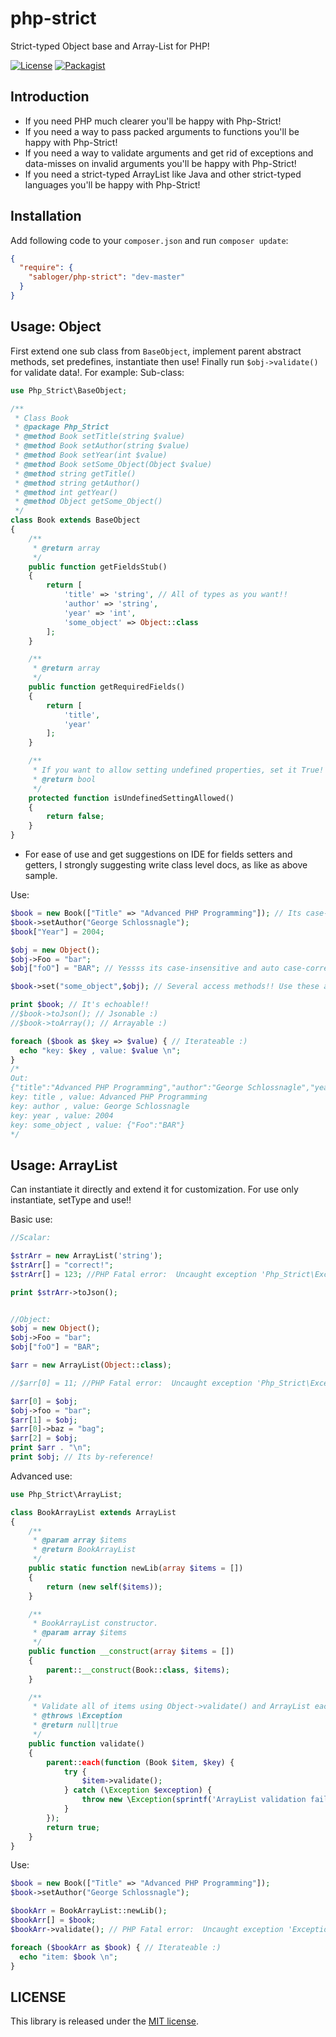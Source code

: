# php-strict
Strict-typed Object base and Array-List for PHP!

[![License](https://poser.pugx.org/sabloger/php-strict/license.svg)](https://github.com/sabloger/php-strict/blob/master/LICENSE)
[![Packagist](https://img.shields.io/badge/packagist-dev--master-orange.svg)](https://packagist.org/packages/sabloger/php-strict)

## Introduction
- If you need PHP much clearer you'll be happy with Php-Strict!
- If you need a way to pass packed arguments to functions you'll be happy with Php-Strict!
- If you need a way to validate arguments and get rid of exceptions and data-misses on invalid arguments you'll be happy with Php-Strict!
- If you need a strict-typed ArrayList like Java and other strict-typed languages you'll be happy with Php-Strict!

## Installation
Add following code to your `composer.json` and run `composer update`:
```json
{
  "require": {
    "sabloger/php-strict": "dev-master"
  }
}
```

## Usage: Object
First extend one sub class from `BaseObject`, implement parent abstract methods, set predefines, instantiate then use! Finally run `$obj->validate()` for validate data!. For example:
Sub-class:
```php
use Php_Strict\BaseObject;

/**
 * Class Book
 * @package Php_Strict
 * @method Book setTitle(string $value)
 * @method Book setAuthor(string $value)
 * @method Book setYear(int $value)
 * @method Book setSome_Object(Object $value)
 * @method string getTitle()
 * @method string getAuthor()
 * @method int getYear()
 * @method Object getSome_Object()
 */
class Book extends BaseObject
{
    /**
     * @return array
     */
    public function getFieldsStub()
    {
        return [
            'title' => 'string', // All of types as you want!!
            'author' => 'string',
            'year' => 'int',
            'some_object' => Object::class
        ];
    }

    /**
     * @return array
     */
    public function getRequiredFields()
    {
        return [
            'title',
            'year'
        ];
    }

    /**
     * If you want to allow setting undefined properties, set it True!
     * @return bool
     */
    protected function isUndefinedSettingAllowed()
    {
        return false;
    }
}
```
* For ease of use and get suggestions on IDE for fields setters and getters, I strongly suggesting write class level docs, as like as above sample.

Use:
```php
$book = new Book(["Title" => "Advanced PHP Programming"]); // Its case-insensitive and auto case-correcter!! :)
$book->setAuthor("George Schlossnagle");
$book["Year"] = 2004;

$obj = new Object();
$obj->Foo = "bar";
$obj["foO"] = "BAR"; // Yessss its case-insensitive and auto case-correcter!!  ["Foo": "BAR"]

$book->set("some_object",$obj); // Several access methods!! Use these as you want!!

print $book; // It's echoable!!
//$book->toJson(); // Jsonable :)
//$book->toArray(); // Arrayable :)

foreach ($book as $key => $value) { // Iterateable :)
  echo "key: $key , value: $value \n";
}
/*
Out:
{"title":"Advanced PHP Programming","author":"George Schlossnagle","year":2004,"some_object":{"Foo":"BAR"}}
key: title , value: Advanced PHP Programming 
key: author , value: George Schlossnagle 
key: year , value: 2004 
key: some_object , value: {"Foo":"BAR"} 
*/
```
## Usage: ArrayList
Can instantiate it directly and extend it for customization. For use only instantiate, setType and use!!

Basic use:
```php
//Scalar:

$strArr = new ArrayList('string');
$strArr[] = "correct!";
$strArr[] = 123; //PHP Fatal error:  Uncaught exception 'Php_Strict\Exceptions\InvalidItemTypeException' with message 'Invalid item type exception: Expected type was "string" given "integer"!'

print $strArr->toJson();


//Object:
$obj = new Object();
$obj->Foo = "bar";
$obj["foO"] = "BAR";

$arr = new ArrayList(Object::class);

//$arr[0] = 11; //PHP Fatal error:  Uncaught exception 'Php_Strict\Exceptions\InvalidItemTypeException' with message 'Invalid item type exception: Expected type was "Php_Strict\Object" given "integer"!'

$arr[0] = $obj;
$obj->foo = "bar";
$arr[1] = $obj;
$arr[0]->baz = "bag";
$arr[2] = $obj;
print $arr . "\n";
print $obj; // Its by-reference!
```
Advanced use:
```php
use Php_Strict\ArrayList;

class BookArrayList extends ArrayList
{
    /**
     * @param array $items
     * @return BookArrayList
     */
    public static function newLib(array $items = [])
    {
        return (new self($items));
    }

    /**
     * BookArrayList constructor.
     * @param array $items
     */
    public function __construct(array $items = [])
    {
        parent::__construct(Book::class, $items);
    }

    /**
     * Validate all of items using Object->validate() and ArrayList each()
     * @throws \Exception
     * @return null|true
     */
    public function validate()
    {
        parent::each(function (Book $item, $key) {
            try {
                $item->validate();
            } catch (\Exception $exception) {
                throw new \Exception(sprintf('ArrayList validation failed at offset (%s) with message: %s' , $key, $exception->getMessage()));
            }
        });
        return true;
    }
}
```
Use:
```php
$book = new Book(["Title" => "Advanced PHP Programming"]);
$book->setAuthor("George Schlossnagle");

$bookArr = BookArrayList::newLib();
$bookArr[] = $book;
$bookArr->validate(); // PHP Fatal error:  Uncaught exception 'Exception' with message 'ArrayList validation failed at offset (0) with message: Required fields are not filled. unfilled required fields: (["year"])'

foreach ($bookArr as $book) { // Iterateable :)
  echo "item: $book \n";
}
```
## LICENSE
This library is released under the [MIT license](https://github.com/sabloger/php-strict/blob/master/LICENSE).
